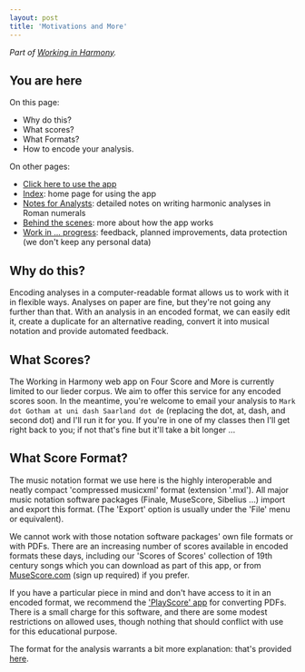 ```yaml
---
layout: post
title: 'Motivations and More'
---
```


_Part of [Working in Harmony](/working-in-harmony)._

## You are here

On this page:
- Why do this?
- What scores?
- What Formats?
- How to encode your analysis.

On other pages:
- [Click here to use the app](/apps/working-in-harmony/)
- [Index](./index.md): home page for using the app
- [Notes for Analysts](./analysis.md): detailed notes on writing harmonic analyses in Roman numerals
- [Behind the scenes](./behind-the-scenes.md): more about how the app works
- [Work in ... progress](./work-in-progress.md): feedback, planned improvements, data protection (we don't keep any personal data)

## Why do this?

Encoding analyses in a computer-readable format allows us to work with it in flexible ways.
Analyses on paper are fine, but they're not going any further than that.
With an analysis in an encoded format, we can easily edit it, create a duplicate for an alternative reading, convert it into musical notation and provide automated feedback.

## What Scores?

The Working in Harmony web app on Four Score and More is currently limited to our lieder corpus.
We aim to offer this service for any encoded scores soon.
In the meantime, you're welcome to email your analysis to `Mark dot Gotham at uni dash Saarland dot de` (replacing the dot, at, dash, and second dot) and I'll run it for you. If you're in one of my classes then I'll get right back to you; if not that's fine but it'll take a bit longer ...

## What Score Format?

The music notation format we use here is the highly interoperable and neatly compact 'compressed musicxml' format (extension '.mxl').
All major music notation software packages (Finale, MuseScore, Sibelius ...) import and export this format.
(The 'Export' option is usually under the 'File' menu or equivalent).

We cannot work with those notation software packages' own file formats or with PDFs.
There are an increasing number of scores available in encoded formats these days, including our 'Scores of Scores' collection of 19th century songs which you can download as part of this app, or from [MuseScore.com](https://musescore.com/OpenScore-Lieder-Corpus) (sign up required) if you prefer.

If you have a particular piece in mind and don't have access to it in an encoded format, we recommend the ['PlayScore' app](https://www.playscore.co) for converting PDFs.
There is a small charge for this software, and there are some modest restrictions on allowed uses, though nothing that should conflict with use for this educational purpose.

The format for the analysis warrants a bit more explanation: that's provided [here](./analysis.md).
